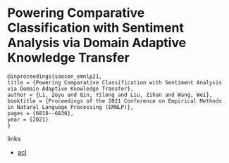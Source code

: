 # Powering Comparative Classification with Sentiment Analysis via Domain Adaptive Knowledge Transfer

```
@inproceedings{saecon_emnlp21,
title = {Powering Comparative Classification with Sentiment Analysis via Domain Adaptive Knowledge Transfer},
author = {Li, Zeyu and Qin, Yilong and Liu, Zihan and Wang, Wei},
booktitle = {Proceedings of the 2021 Conference on Empirical Methods in Natural Language Processing (EMNLP)},
pages = {6818--6830},
year = {2021}
}
```

links
- [acl](https://aclanthology.org/2021.emnlp-main.546)
